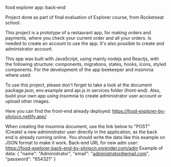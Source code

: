 food explorer app: back-end

Project done as part of final evaluation of Explorer course, from Rocketseat school.

This project is a prototype of a restaurant app, for making orders and payments, where you check your current order and all your orders.
Is needed to create an account to use the app. It's also possible to create and administrator account.

This app was built with JavaScript, using mainly nodejs and Reactjs, with the following structure: components, migrations, states, hooks, icons, styled components. For the development of the app beekeeper and insomnia where used.

To use this project, please don't forget to take a look at the document package.json, env.example amd api.js in services folder (front-end). Also, build your own app using insomnia to create administrator user account or upload other images.

Here you can find the front-end already deployed: https://food-explorer-by-silviocn.netlify.app/

When creating the insomnia document, use the link below to "POST" (Create) a new administrator user directly in the application, as the back end is already running online. You should write the data like this example on JSON format to make it work.
Back-end URL for new adm user: https://food-explorer-back-end-by-silviocn.onrender.com/adm
Example of data: {
	"name": "Administrator",
	"email": "administrator@email.com",
	"password": "654321"
}